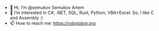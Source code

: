 - 👋 Hi, I’m @semukov Semukov Artem
- 👀 I’m interested in C#, .NET, SQL, Rust, Python, VBA+Excel. So, I like C and Assembly :)
- 📫 How to reach me: https://robotobor.pro

<!---
semukov/semukov is a ✨ special ✨ repository because its `README.md` (this file) appears on your GitHub profile.
You can click the Preview link to take a look at your changes.
--->
